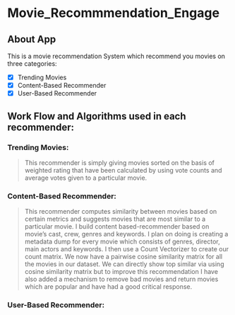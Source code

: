 # Movie_Recommmendation_Engage
## About App
This is a movie recommendation System which recommend you movies on three categories:
-[x] Trending Movies
-[x] Content-Based Recommender
-[x] User-Based Recommender
## Work Flow and Algorithms used in each recommender:

### Trending Movies:
> This recommender is simply giving movies sorted on the basis of weighted rating that have been calculated by using vote counts and average votes given to a particular movie.

### Content-Based Recommender:
> This recommender computes similarity between movies based on certain metrics and suggests movies that are most similar to a particular movie. I build content based-recommender based on movie’s cast, crew, genres and keywords.  I plan on doing is creating a metadata dump for every movie which consists of genres, director, main actors and keywords. I then use a Count Vectorizer to create our count matrix. We now have a pairwise cosine similarity matrix for all the movies in our dataset. We can directly show top similar via using cosine similarity matrix but to improve this recommendation I have also added a mechanism to remove bad movies and return movies which are popular and have had a good critical response.

### User-Based Recommender:
> 
